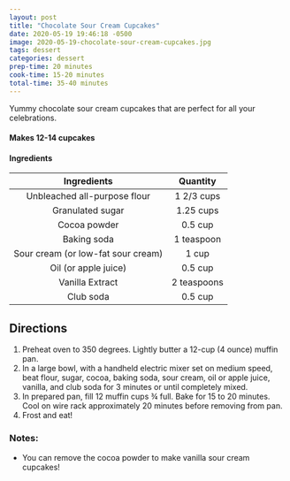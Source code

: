 ```yaml
---
layout: post
title: "Chocolate Sour Cream Cupcakes"
date: 2020-05-19 19:46:18 -0500
image: 2020-05-19-chocolate-sour-cream-cupcakes.jpg
tags: dessert
categories: dessert
prep-time: 20 minutes
cook-time: 15-20 minutes
total-time: 35-40 minutes
---
```


Yummy chocolate sour cream cupcakes that are perfect for all your celebrations.

#### Makes 12-14 cupcakes

#### Ingredients

|             Ingredients            |   Quantity  |
|:----------------------------------:|:-----------:|
|    Unbleached all-purpose flour    |  1 2/3 cups |
|          Granulated sugar          |  1.25 cups  |
|            Cocoa powder            |   0.5 cup   |
|             Baking soda            |  1 teaspoon |
| Sour cream (or low-fat sour cream) |    1 cup    |
|        Oil (or apple juice)        |   0.5 cup   |
|           Vanilla Extract          | 2 teaspoons |
|              Club soda             |   0.5 cup   |

## Directions

1. Preheat oven to 350 degrees. Lightly butter a 12-cup (4 ounce) muffin pan.
2. In a large bowl, with a handheld electric mixer set on medium speed, beat flour, sugar, cocoa, baking soda, sour cream, oil or apple juice, vanilla, and club soda for 3 minutes or until completely mixed.
3. In prepared pan, fill 12 muffin cups ¾ full.  Bake for 15 to 20 minutes. Cool on wire rack approximately 20 minutes before removing from pan.
4. Frost and eat!

### Notes:

* You can remove the cocoa powder to make vanilla sour cream cupcakes!
